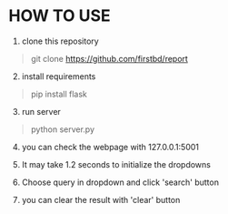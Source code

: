 # HOW TO USE

1. clone this repository
> git clone https://github.com/firstbd/report

2. install requirements
> pip install flask

3. run server
> python server.py

4. you can check the webpage with 127.0.0.1:5001

5. It may take 1.2 seconds to initialize the dropdowns

6. Choose query in dropdown and click 'search' button

7. you can clear the result with 'clear' button
